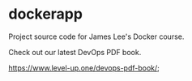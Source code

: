 # dockerapp
Project source code for James Lee's Docker course.

Check out our latest DevOps PDF book.

https://www.level-up.one/devops-pdf-book/;

